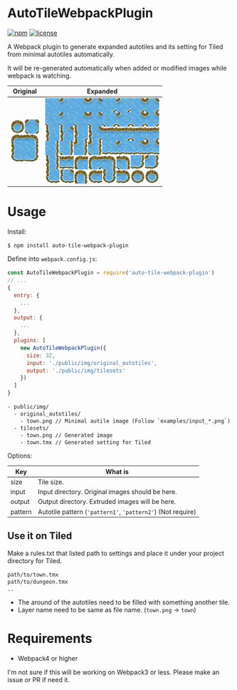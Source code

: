 
# AutoTileWebpackPlugin

[![npm](https://img.shields.io/npm/v/auto-tile-webpack-plugin.svg)](https://www.npmjs.com/package/auto-tile-webpack-plugin)
[![license](https://img.shields.io/github/license/mashape/apistatus.svg)](https://github.com/laineus/auto-tile-webpack-plugin/blob/master/LICENSE)

A Webpack plugin to generate expanded autotiles and its setting for Tiled from minimal autotiles automatically.

It will be re-generated automatically when added or modified images while webpack is watching.

|Original|Expanded|
|---|---|
|![Original](examples/input_pattern1.png)|![Expanded](examples/output.png)|

# Usage

Install:

```
$ npm install auto-tile-webpack-plugin
```

Define into `webpack.config.js`:

```js
const AutoTileWebpackPlugin = require('auto-tile-webpack-plugin')
// ...
{
  entry: {
    ...
  },
  output: {
    ...
  },
  plugins: [
    new AutoTileWebpackPlugin({
      size: 32,
      input: './public/img/original_autotiles',
      output: './public/img/tilesets'
    })
  ]
}
```

```
- public/img/
  - original_autotiles/
    - town.png // Minimal autile image (Follow `examples/input_*.png`)
  - tilesets/
    - town.png // Generated image
    - town.tmx // Generated setting for Tiled
```

Options:

|Key|What is|
|---|---|
|size|Tile size.|
|input|Input directory. Original images should be here.|
|output|Output directory. Extruded images will be here.|
|pattern|Autotile pattern (`'pattern1'`, `'pattern2'`) (Not require)|

## Use it on Tiled

Make a rules.txt that listed path to settings and place it under your project directory for Tiled.

```
path/to/town.tmx
path/to/dungeon.tmx
..
```

- The around of the autotiles need to be filled with something another tile.
- Layer name need to be same as file name. (`town.png` -> `town`)

# Requirements

- Webpack4 or higher

I'm not sure if this will be working on Webpack3 or less.
Please make an issue or PR if need it.
